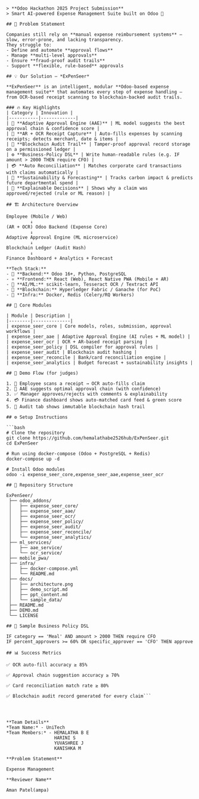 ```# 💰 ExPenSeer — Predict. Protect. Pay.

> **Odoo Hackathon 2025 Project Submission**  
> Smart AI-powered Expense Management Suite built on Odoo 🚀

## 🧠 Problem Statement

Companies still rely on **manual expense reimbursement systems** — slow, error-prone, and lacking transparency.  
They struggle to:
- Define and automate **approval flows**  
- Manage **multi-level approvals**  
- Ensure **fraud-proof audit trails**
- Support **flexible, rule-based** approvals

## 💡 Our Solution — *ExPenSeer*

**ExPenSeer** is an intelligent, modular **Odoo-based expense management suite** that automates every step of expense handling — from OCR-based receipt scanning to blockchain-backed audit trails.

### 🔥 Key Highlights
| Category | Innovation |
|-----------|-------------|
| 🧩 **Adaptive Approval Engine (AAE)** | ML model suggests the best approval chain & confidence score |
| 📸 **AR + OCR Receipt Capture** | Auto-fills expenses by scanning receipts; detects merchant, date & items |
| 🔗 **Blockchain Audit Trail** | Tamper-proof approval record storage on a permissioned ledger |
| ⚙️ **Business-Policy DSL** | Write human-readable rules (e.g. IF amount > 2000 THEN require CFO) |
| 💳 **Auto Reconciliation** | Matches corporate card transactions with claims automatically |
| 🌿 **Sustainability & Forecasting** | Tracks carbon impact & predicts future departmental spend |
| 🧾 **Explainable Decisions** | Shows why a claim was approved/rejected (rule or ML reason) |

## 🏗️ Architecture Overview

Employee (Mobile / Web) 
         ↓  
(AR + OCR) Odoo Backend (Expense Core) 
         ↓ 
Adaptive Approval Engine (ML microservice) 
         ↓ 
Blockchain Ledger (Audit Hash) 
         ↓ 
Finance Dashboard + Analytics + Forecast

**Tech Stack:**
- 🐍 **Backend:** Odoo 16+, Python, PostgreSQL  
- ⚛️ **Frontend:** React (Web), React Native PWA (Mobile + AR)  
- 🤖 **AI/ML:** scikit-learn, Tesseract OCR / Textract API  
- 🔗 **Blockchain:** Hyperledger Fabric / Ganache (for PoC)  
- 🧰 **Infra:** Docker, Redis (Celery/RQ Workers)

## 🧩 Core Modules

| Module | Description |
|--------|--------------|
| expense_seer_core | Core models, roles, submission, approval workflows |
| expense_seer_aae | Adaptive Approval Engine (AI rules + ML model) |
| expense_seer_ocr | OCR + AR-based receipt parsing |
| expense_seer_policy | DSL compiler for approval rules |
| expense_seer_audit | Blockchain audit hashing |
| expense_seer_reconcile | Bank/card reconciliation engine |
| expense_seer_analytics | Budget forecast + sustainability insights |

## 🧭 Demo Flow (for judges)

1. 👤 Employee scans a receipt → OCR auto-fills claim  
2. 🤖 AAE suggests optimal approval chain (with confidence)  
3. ✅ Manager approves/rejects with comments & explainability  
4. 💳 Finance dashboard shows auto-matched card feed & green score  
5. 🔗 Audit tab shows immutable blockchain hash trail

## ⚙️ Setup Instructions

```bash
# Clone the repository
git clone https://github.com/hemalathabe2526hub/ExPenSeer.git
cd ExPenSeer

# Run using docker-compose (Odoo + PostgreSQL + Redis)
docker-compose up -d

# Install Odoo modules
odoo -i expense_seer_core,expense_seer_aae,expense_seer_ocr

## 📂 Repository Structure

ExPenSeer/
 ├── odoo_addons/
 │   ├── expense_seer_core/
 │   ├── expense_seer_aae/
 │   ├── expense_seer_ocr/
 │   ├── expense_seer_policy/
 │   ├── expense_seer_audit/
 │   ├── expense_seer_reconcile/
 │   └── expense_seer_analytics/
 ├── ml_services/
 │   ├── aae_service/
 │   └── ocr_service/
 ├── mobile_pwa/
 ├── infra/
 │   ├── docker-compose.yml
 │   └── README.md
 ├── docs/
 │   ├── architecture.png
 │   ├── demo_script.md
 │   ├── ppt_content.md
 │   └── sample_data/
 ├── README.md
 ├── DEMO.md
 └── LICENSE

## 🧪 Sample Business Policy DSL

IF category == 'Meal' AND amount > 2000 THEN require CFO
IF percent_approvers >= 60% OR specific_approver == 'CFO' THEN approve

## 📊 Success Metrics

✅ OCR auto-fill accuracy ≥ 85%

✅ Approval chain suggestion accuracy ≥ 70%

✅ Card reconciliation match rate ≥ 80%

✅ Blockchain audit record generated for every claim```




**Team Details**
*Team Name:* - UniTech
*Team Members:* - HEMALATHA B E
                  HARINI S
                  YUVASHREE J
                  KANISHKA M

**Problem Statement**

Expense Management

**Reviewer Name**

Aman Patel(ampa)

